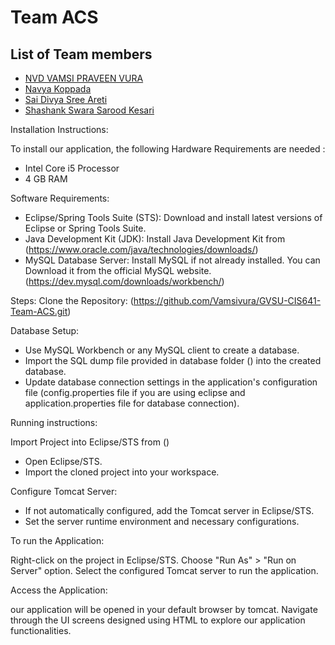 # Team ACS
## List of Team members

* [NVD VAMSI PRAVEEN VURA](https://github.com/Vamsivura/CIS641-HW2-Vamsivura)
* [Navya Koppada](https://github.com/NavyaKoppada/CIS641-HW2-Koppada "Navya Homework02 Page")
* [Sai Divya Sree Areti](https://github.com/Divyaareti0069/CIS641-HW2-Areti)
* [Shashank Swara Sarood Kesari](https://github.com/saroodshashank/CIS641-HW2-kesari)

Installation Instructions:

To install our application, the following Hardware Requirements are needed :
* Intel Core i5 Processor
* 4 GB RAM

Software Requirements:
* Eclipse/Spring Tools Suite (STS):
    Download and install latest versions of  Eclipse or Spring Tools Suite.
* Java Development Kit (JDK):
    Install Java Development Kit from (https://www.oracle.com/java/technologies/downloads/)
* MySQL Database Server:
    Install MySQL if not already installed. You can Download it from the official MySQL website.(https://dev.mysql.com/downloads/workbench/)

Steps:
Clone the Repository: (https://github.com/Vamsivura/GVSU-CIS641-Team-ACS.git)

Database Setup:

* Use MySQL Workbench or any MySQL client to create a database.
* Import the SQL dump file provided in database folder () into the created database.
* Update database connection settings in the application's configuration file (config.properties file if you are using eclipse and  application.properties file for database connection).

Running instructions:

Import Project into Eclipse/STS from ()

* Open Eclipse/STS.
* Import the cloned project into your workspace.

Configure Tomcat Server:

* If not automatically configured, add the Tomcat server in Eclipse/STS.
* Set the server runtime environment and necessary configurations.

To run the Application:

Right-click on the project in Eclipse/STS.
Choose "Run As"  > "Run on Server" option.
Select the configured Tomcat server to run the application.

Access the Application:

our application will be opened in your default browser by tomcat.
Navigate through the UI screens designed using HTML to explore our application functionalities.
